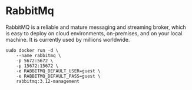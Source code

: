 # RabbitMq

RabbitMQ is a reliable and mature messaging and streaming broker, which is easy to deploy on cloud environments, on-premises, and on your local machine. It is currently used by millions worldwide.

```shell
sudo docker run -d \
    --name rabbitmq \
    -p 5672:5672 \
    -p 15672:15672 \
    -e RABBITMQ_DEFAULT_USER=guest \
    -e RABBITMQ_DEFAULT_PASS=guest \
    rabbitmq:3.12-management
```
